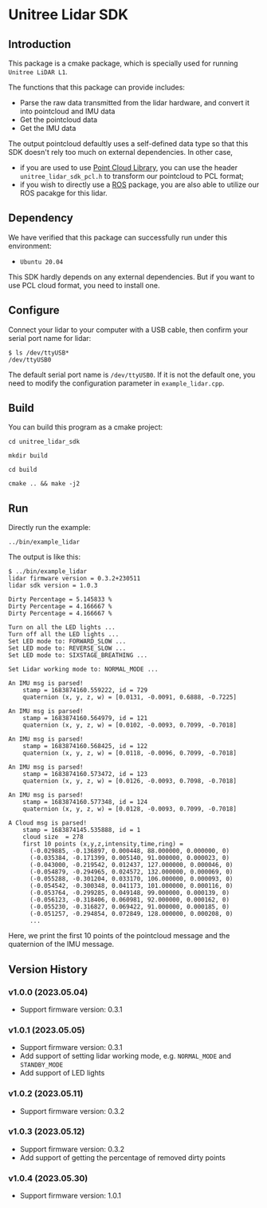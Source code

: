 # Unitree Lidar SDK

## Introduction
This package is a cmake package, which is specially used for running `Unitree LiDAR L1`.

The functions that this package can provide includes:
- Parse the raw data transmitted from the lidar hardware, and convert it into pointcloud and IMU data
- Get the pointcloud data
- Get the IMU data

The output pointcloud defaultly uses a self-defined data type so that this SDK doesn't rely too much on external dependencies. In other case,
- if you are used to use [Point Cloud Library](https://pointclouds.org/), you can use the header `unitree_lidar_sdk_pcl.h` to transform our pointcloud to PCL format;
- if you wish to directly use a [ROS](https://www.ros.org/) package, you are also able to utilize our ROS pacakge for this lidar.

## Dependency
We have verified that this package can successfully run under this environment:
- `Ubuntu 20.04` 

This SDK hardly depends on any external dependencies.
But if you want to use PCL cloud format, you need to install one. 

## Configure

Connect your lidar to your computer with a USB cable, then confirm your serial port name for lidar:
```
$ ls /dev/ttyUSB*
/dev/ttyUSB0
```

The default serial port name is `/dev/ttyUSB0`.
If it is not the default one, you need to modify the configuration parameter in `example_lidar.cpp`.

## Build

You can build this program as a cmake project:
```
cd unitree_lidar_sdk

mkdir build

cd build

cmake .. && make -j2
```

## Run
Directly run the example:
```
../bin/example_lidar
```

The output is like this:
```
$ ../bin/example_lidar 
lidar firmware version = 0.3.2+230511
lidar sdk version = 1.0.3

Dirty Percentage = 5.145833 %
Dirty Percentage = 4.166667 %
Dirty Percentage = 4.166667 %

Turn on all the LED lights ...
Turn off all the LED lights ...
Set LED mode to: FORWARD_SLOW ...
Set LED mode to: REVERSE_SLOW ...
Set LED mode to: SIXSTAGE_BREATHING ...

Set Lidar working mode to: NORMAL_MODE ... 

An IMU msg is parsed!
	stamp = 1683874160.559222, id = 729
	quaternion (x, y, z, w) = [0.0131, -0.0091, 0.6888, -0.7225]

An IMU msg is parsed!
	stamp = 1683874160.564979, id = 121
	quaternion (x, y, z, w) = [0.0102, -0.0093, 0.7099, -0.7018]

An IMU msg is parsed!
	stamp = 1683874160.568425, id = 122
	quaternion (x, y, z, w) = [0.0118, -0.0096, 0.7099, -0.7018]

An IMU msg is parsed!
	stamp = 1683874160.573472, id = 123
	quaternion (x, y, z, w) = [0.0126, -0.0093, 0.7098, -0.7018]

An IMU msg is parsed!
	stamp = 1683874160.577348, id = 124
	quaternion (x, y, z, w) = [0.0128, -0.0093, 0.7099, -0.7018]

A Cloud msg is parsed! 
	stamp = 1683874145.535888, id = 1
	cloud size  = 278
	first 10 points (x,y,z,intensity,time,ring) = 
	  (-0.029885, -0.136897, 0.000448, 88.000000, 0.000000, 0)
	  (-0.035384, -0.171399, 0.005140, 91.000000, 0.000023, 0)
	  (-0.043000, -0.219542, 0.012437, 127.000000, 0.000046, 0)
	  (-0.054879, -0.294965, 0.024572, 132.000000, 0.000069, 0)
	  (-0.055288, -0.301204, 0.033170, 106.000000, 0.000093, 0)
	  (-0.054542, -0.300348, 0.041173, 101.000000, 0.000116, 0)
	  (-0.053764, -0.299285, 0.049148, 99.000000, 0.000139, 0)
	  (-0.056123, -0.318406, 0.060981, 92.000000, 0.000162, 0)
	  (-0.055230, -0.316827, 0.069422, 91.000000, 0.000185, 0)
	  (-0.051257, -0.294854, 0.072849, 128.000000, 0.000208, 0)
	  ...
```

Here, we print the first 10 points of the pointcloud message and the quaternion of the IMU message.

## Version History

### v1.0.0 (2023.05.04)
- Support firmware version: 0.3.1

### v1.0.1 (2023.05.05)
- Support firmware version: 0.3.1
- Add support of setting lidar working mode, e.g. `NORMAL_MODE` and `STANDBY_MODE`
- Add support of LED lights

### v1.0.2 (2023.05.11)
- Support firmware version: 0.3.2

### v1.0.3 (2023.05.12)
- Support firmware version: 0.3.2
- Add support of getting the percentage of removed dirty points

### v1.0.4 (2023.05.30)
- Support firmware version: 1.0.1
